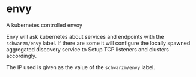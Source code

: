 # envy
A kubernetes controlled envoy

Envy will ask kubernetes about services and endpoints with the ```schwarzm/envy``` label.
If there are some it will configure the locally spawned aggregated discovery service to
Setup TCP listeners and clusters accordingly.

The IP used is given as the value of the ```schwarzm/envy``` label.


